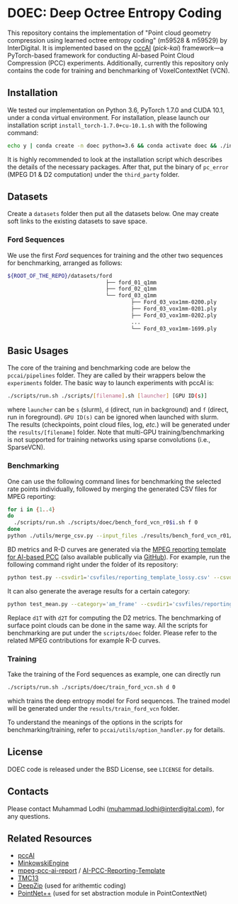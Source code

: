  # DOEC: Deep Octree Entropy Coding

This repository contains the implementation of "Point cloud geometry compression using learned octree entropy coding" (m59528 & m59529) by InterDigital. It is implemented based on the [pccAI](https://github.com/InterDigitalInc/pccAI) (*pick-kai*) framework—a PyTorch-based framework for conducting AI-based Point Cloud Compression (PCC) experiments.
Additionally, currently this repository only contains the code for training and benchmarking of VoxelContextNet (VCN).

## Installation

We tested our implementation on Python 3.6, PyTorch 1.7.0 and CUDA 10.1, under a conda virtual environment. For installation, please launch our installation script `install_torch-1.7.0+cu-10.1.sh` with the following command:
```bash
echo y | conda create -n doec python=3.6 && conda activate doec && ./install_torch-1.7.0+cu-10.1.sh
```
It is highly recommended to look at the installation script which describes the details of the necessary packages. After that, put the binary of `pc_error` (MPEG D1 & D2 computation) under the `third_party` folder.

## Datasets
Create a `datasets` folder then put all the datasets below. One may create soft links to the existing datasets to save space.
### Ford Sequences

We use the first *Ford* sequences for training and the other two sequences for benchmarking, arranged as follows:
```bash
${ROOT_OF_THE_REPO}/datasets/ford
                               ├── ford_01_q1mm
                               ├── ford_02_q1mm
                               └── ford_03_q1mm
                                       ├── Ford_03_vox1mm-0200.ply
                                       ├── Ford_03_vox1mm-0201.ply
                                       ├── Ford_03_vox1mm-0202.ply
                                       ...
                                       └── Ford_03_vox1mm-1699.ply
```

## Basic Usages

The core of the training and benchmarking code are below the `pccai/pipelines` folder. They are called by their wrappers below the `experiments` folder. The basic way to launch experiments with pccAI is:
 ```bash
 ./scripts/run.sh ./scripts/[filename].sh [launcher] [GPU ID(s)]
 ```
where `launcher` can be `s` (slurm), `d` (direct, run in background) and `f` (direct, run in foreground). `GPU ID(s)` can be ignored when launched with slurm. The results (checkpoints, point cloud files, log, *etc.*) will be generated under the `results/[filename]` folder. Note that multi-GPU training/benchmarking is not supported for training networks using sparse convolutions (i.e., SparseVCN).

 ### Benchmarking

One can use the following command lines for benchmarking the selected rate points individually, followed by merging the generated CSV files for MPEG reporting:
 ```bash
for i in {1..4}
do
   ./scripts/run.sh ./scripts/doec/bench_ford_vcn_r0$i.sh f 0
done
python ./utils/merge_csv.py --input_files ./results/bench_ford_vcn_r01/mpeg_report.csv ./results/bench_ford_vcn_r02/mpeg_report.csv ./results/bench_ford_vcn_r03/mpeg_report.csv ./results/bench_ford_vcn_r04/mpeg_report.csv --output_file ./results/bench_ford_vcn/mpeg_report.csv
 ```

BD metrics and R-D curves are generated via the [MPEG reporting template for AI-based PCC](http://mpegx.int-evry.fr/software/MPEG/PCC/ai/mpeg-pcc-ai-report) (also available publically via [GitHub](https://github.com/yydlmzyz/AI-PCC-Reporting-Template)). For example, run the following command right under the folder of its repository:
```bash
python test.py --csvdir1='csvfiles/reporting_template_lossy.csv' --csvdir2='/PATH/TO/mpeg_report.csv' --csvdir_stats='csvfiles/reporting_template_stats.csv' --xlabel='bppGeo' --ylabel='d1T'
```
It can also generate the average results for a certain category:
```bash
python test_mean.py --category='am_frame' --csvdir1='csvfiles/reporting_template_lossy.csv' --csvdir2='/PATH/TO/mpeg_report.csv' --csvdir_stats='csvfiles/reporting_template_stats.csv' --xlabel='bppGeo' --ylabel='d1T'
```

Replace `d1T` with `d2T` for computing the D2 metrics. The benchmarking of surface point clouds can be done in the same way. All the scripts for benchmarking are put under the `scripts/doec` folder. Please refer to the related MPEG contributions for example R-D curves.

### Training

Take the training of the Ford sequences as example, one can directly run
 ```bash
./scripts/run.sh ./scripts/doec/train_ford_vcn.sh d 0
 ```
which trains the deep entropy model for Ford sequences. The trained model will be generated under the `results/train_ford_vcn` folder.

To understand the meanings of the options in the scripts for benchmarking/training, refer to `pccai/utils/option_handler.py` for details.

## License
DOEC code is released under the BSD License, see `LICENSE` for details.

## Contacts
Please contact Muhammad Lodhi (muhammad.lodhi@interdigital.com), for any questions.

## Related Resources
 * [pccAI](https://github.com/InterDigitalInc/pccAI)
 * [MinkowskiEngine](https://github.com/NVIDIA/MinkowskiEngine)
 * [mpeg-pcc-ai-report](http://mpegx.int-evry.fr/software/MPEG/PCC/ai/mpeg-pcc-ai-report) / [AI-PCC-Reporting-Template](https://github.com/yydlmzyz/AI-PCC-Reporting-Template)
 * [TMC13](https://github.com/MPEGGroup/mpeg-pcc-tmc13)
 * [DeepZip](https://github.com/mohit1997/DeepZip/blob/master/src/arithmeticcoding_fast.py) (used for arithemtic coding)
 * [PointNet++](https://github.com/yanx27/Pointnet_Pointnet2_pytorch/blob/master/models/pointnet2_utils.py) (used for set abstraction module in PointContextNet)
 